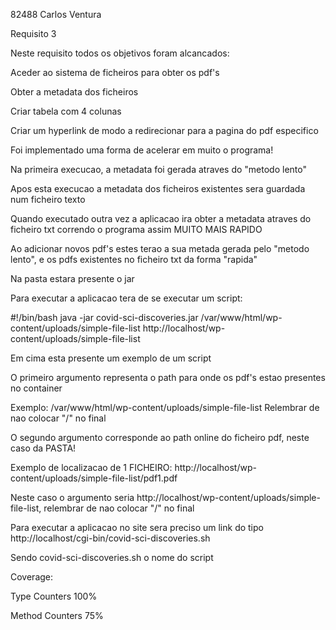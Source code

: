 82488 Carlos Ventura 

Requisito 3

Neste requisito todos os objetivos foram alcancados:

Aceder ao sistema de ficheiros para obter os pdf's

Obter a metadata dos ficheiros

Criar tabela com 4 colunas

Criar um hyperlink de modo a redirecionar para a pagina do pdf especifico

Foi implementado uma forma de acelerar em muito o programa!

Na primeira execucao, a metadata foi gerada atraves do "metodo lento"

Apos esta execucao a metadata dos ficheiros existentes sera guardada num ficheiro texto

Quando executado outra vez a aplicacao ira obter a metadata atraves do ficheiro txt correndo o programa assim MUITO MAIS RAPIDO

Ao adicionar novos pdf's estes terao a sua metada gerada pelo "metodo lento", e os pdfs existentes no ficheiro txt da forma "rapida"

Na pasta estara presente o jar

Para executar a aplicacao tera de se executar um script:

#!/bin/bash
java -jar covid-sci-discoveries.jar /var/www/html/wp-content/uploads/simple-file-list http://localhost/wp-content/uploads/simple-file-list

Em cima esta presente um exemplo de um script

O primeiro argumento representa o path para onde os pdf's estao presentes no container

Exemplo: /var/www/html/wp-content/uploads/simple-file-list Relembrar de nao colocar "/" no final

O segundo argumento corresponde ao path online do ficheiro pdf, neste caso da PASTA!

Exemplo de localizacao de 1 FICHEIRO: http://localhost/wp-content/uploads/simple-file-list/pdf1.pdf

Neste caso o argumento seria http://localhost/wp-content/uploads/simple-file-list, relembrar de nao colocar "/" no final

Para executar a aplicacao no site sera preciso um link do tipo http://localhost/cgi-bin/covid-sci-discoveries.sh

Sendo covid-sci-discoveries.sh o nome do script

Coverage:

Type Counters 100%

Method Counters 75% 
